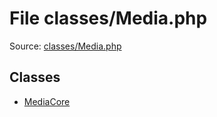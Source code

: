 File classes/Media.php
=========
Source: [classes/Media.php](https://github.com/PrestaShop/PrestaShop/blob/1.6.1.1/classes/Media.php)


Classes
-------

* [MediaCore](class.MediaCore.md)

